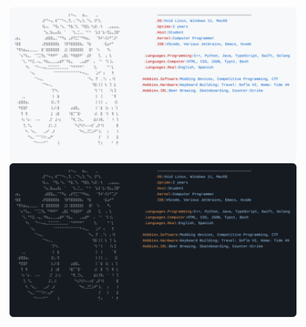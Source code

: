 [![Light Mode](https://raw.githubusercontent.com/Lokonco/Lokonco/main/light_mode.svg#gh-light-mode-only)](https://github.com/Lokonco)
[![Dark Mode](https://raw.githubusercontent.com/Lokonco/Lokonco/main/dark_mode.svg#gh-dark-mode-only)](https://github.com/Lokonco)

